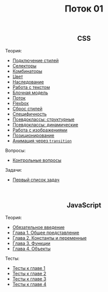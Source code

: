 <div align="center">

# Поток 01

</div>

<br />

<div align="center">

## CSS

</div>

Теория:
- [Подключение стилей](./css/theory/connecting.md)
- [Селекторы](./css/theory/selectors.md)
- [Комбинаторы](./css/theory/combinators.md)
- [Цвет](./css/theory/color.md)
- [Наследование](./css/theory/inheritance.md)
- [Работа с текстом](./css/theory/text.md)
- [Блочная модель](./css/theory/box-model.md)
- [Поток](./css/theory/flow.md)
- [Flexbox](./css/theory/flexbox.md)
- [Сброс стилей](./css/theory/reset.md)
- [Специфичность](./css/theory/specificity.md)
- [Псевдоклассы: структурные](./css/theory/pseudo-structure.md)
- [Псевдоклассы: динамические](./css/theory/pseudo-dynamic.md)
- [Работа с изображениями](./css/theory/images.md)
- [Позиционирование](./css/theory/position.md)
- [Анимация через `transition`](./css/theory/transition.md)

Вопросы:
- [Контрольные вопросы](./css/questions/questions-1.md)

Задачи:
- [Первый список задач](./css/tasks/task-1.md)


<br />

<div align="center">

## JavaScript

</div>

Теория:
- [Обязательное введение](./js/theory/intro.md)
- [Глава 1. Общее представление](./js/theory/chapter-1.md)
- [Глава 2. Константы и переменные](./js/theory/chapter-2.md)
- [Глава 3. Функции](./js/theory/chapter-3.md)
- [Глава 4. Объекты](./js/theory/chapter-4.md)

Тесты:
- [Тесты к главе 1](./js/tests/chapter-1.md)
- [Тесты к главе 2](./js/tests/chapter-2.md)
- [Тесты к главе 3](./js/tests/chapter-3.md)
- [Тесты к главе 4](./js/tests/chapter-4.md)
